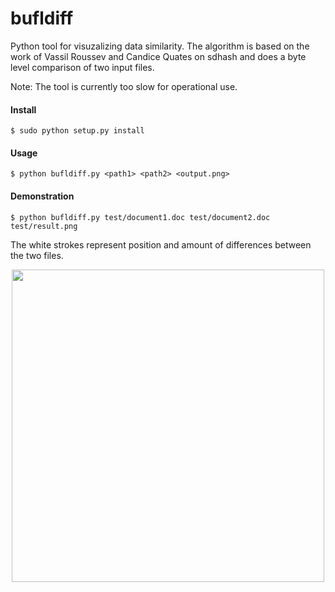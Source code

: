 bufldiff
========

Python tool for visuzalizing data similarity. The algorithm is based on the work of Vassil Roussev and Candice Quates on sdhash and does a byte level comparison of two input files.

Note: The tool is currently too slow for operational use.

#### Install

<pre><code>$ sudo python setup.py install</code></pre>

#### Usage

<pre><code>$ python bufldiff.py &lt;path1> &lt;path2> &lt;output.png></code></pre>

#### Demonstration

<pre><code>$ python bufldiff.py test/document1.doc test/document2.doc test/result.png</code></pre>

The white strokes represent position and amount of differences between the two files.

<div align="center"><img src="https://raw.github.com/pcbje/bufldiff/master/test/output.png" width="500"/></div>

